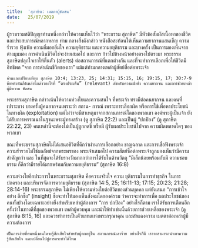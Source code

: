 ```yaml
---
title:  'สุภาษิต: เมตตาผู้ขัดสน'
date:   25/07/2019
---
```


ผู้รวบรวมสติปัญญาท่านหนึ่งกล่าวให้ความเห็นไว้ว่า “พระธรรม สุภาษิต” มีหัวข้อสัมผัสเนื้อหาของชีวิต และประสบการณ์หลากหลาย ท่าม กลางสิ่งดังกล่าว หนังสือสะท้อนให้เห็นความยากจนแสนเข็ญ ความร่ำรวย ฟุ้งเฟ้อ ความอิ่มอกอิ่มใจ ความยุติธรรม และความอยุติธรรม และบางครั้ง เป็นการมองเห็นจากต่างมุมมอง การดำเนินชีวิตใช่จะง่ายเสมอไป และการ ก้าวไปข้างหน้าอย่างตรงไปตรงมา พระธรรมสุภาษิตปลุกใจเราให้ตื่นตัว (alerts) ต่อสถานการณ์ที่แตกต่างกัน และที่จะทำการเลือกเพื่อให้ชีวิตมีอิทธิพล “จาก การดำเนินชีวิตของเรา” แม้แต่ท่ามกลางเหล่าผู้สัตย์สื่อต่อพระเจ้า

`อ่านและเปรียบเทียบ สุภาษิต 10:4; 13:23, 25; 14:31; 15:15, 16; 19:15, 17; 30:7-9 ข้อพระคัมภีร์เหล่านี้กล่าวอะไรที่ “ตรงประเด็น” (relevant) สำหรับความมั่งคั่ง ความยากจน และการช่วยเหล่าผู้มีความ ขัดสน`

พระธรรมสุภาษิต กล่าวเน้นให้ความห่วงใยและความสนใจ ที่พระเจ้า ทรงมีต่อคนยากจน และคนที่เปราะบาง บางครั้งผู้คนยากจนเพราะว่า สถาน- การณ์ เพราะการเลือกผิด หรือการใช้เพื่อหาประโยชน์ในทางผิด (exploitation) แต่ไม่ว่าจะมีสาเหตุมาจากสถานการณ์ใดของพวกเขา องค์พระผู้เป็นเจ้า ยังได้รับการพรรณนาในฐานะพระผู้ทรงสร้าง (ดู สุภาษิต 22:2) และเป็นผู้ “ปกป้อง” (ดู สุภาษิต 22:22, 23) คนเหล่านี้จะต้องไม่เป็นผู้ถูกกดขี่ หรือมี ผู้รับผลประโยชน์ไปจาก ความผิดพลาดใดๆ ของพวกเขา

ขณะที่พระธรรมสุภาษิตไม่ได้เสนอชีวิตที่ดีกว่าผ่านการเลือกอย่าง ชาญฉลาด และการเชื่อฟังพระเจ้า ความร่ำรวยไม่ใช่ผลลัพธ์จากพระพรของ พระเจ้าเสมอไป ความสัตย์ซื่อต่อพระเจ้าถูกมองเห็นว่ามีความสำคัญกว่า และ ในที่สุดจะได้รับรางวัลมากกว่าการได้รับในด้านวัตถุ “มีเล็กน้อยพร้อมกับมี ความชอบธรรม ก็ดีกว่ามีรายได้มากพร้อมกับความอยุติธรรม” (สุภาษิต 16:8)

ความห่วงใยอีกประการในพระธรรมสุภาษิต คือความจริงใจ ความ ยุติธรรมในการทำธุรกิจ ในการปกครอง และบริหารจัดการความยุติธรรม (สุภาษิต 14:5, 25; 16:11-13; 17:15; 20:23; 21:28; 28:14-16) พระธรรมสุภาษิต ไม่เพียงให้ความห่วงใยต่อชีวิตของส่วนบุคคล แต่ยังเสนอ “การเข้าใจอย่าง ลึกซึ้ง” (insight) ซึ่งจะทำให้มองเห็นสังคมโดยองค์รวม ว่าควรจะทำการเพื่อ ผลประโยชน์ของคนทั้งปวงโดยเฉพาะอย่างยิ่งสำหรับเหล่าผู้ต้องการ “การ ปกป้อง” อย่างไรก็ตาม เราได้รับการเตือนอีกครั้งว่าในทางดีที่สุดของพวกเขา เหล่าผู้ควบคุม และนำให้ทำเช่นนั้นด้วยการช่วยเหลือของพระเจ้า (ดู สุภาษิต 8:15, 16) และควรทำการเป็นตัวแทนแห่งพระกรุณาคุณ และสำแดงความ เมตตาต่อเหล่าผู้มีความต้องการ

`เป็นการง่ายที่คนหนึ่งคนใดจะรู้สึกเสียใจสำหรับผู้ตกอยู่ใน สถานการณ์เลวร้าย อย่างไรก็ดี เราจะสามารถนำเอาความรู้สึกเสียใจ และเปลี่ยนไปสู่การกระทำได้ไหม`